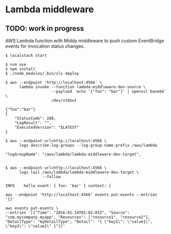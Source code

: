 # Lambda middleware

## TODO: work in progress

AWS Lambda function with Middy middleware to push custom EventBridge events for
invocation status changes.

```
$ localstack start
```

```
$ nvm use
$ npm install
$ ./node_modules/.bin/sls deploy
```

```
$ aws --endpoint 'http://localhost:4566' \
      lambda invoke --function lambda-middleware-dev-source \
                    --payload `echo '{"foo": "bar"}' | openssl base64` \
                    /dev/stdout

{"foo":"bar"}
{
    "StatusCode": 200,
    "LogResult": "",
    "ExecutedVersion": "$LATEST"
}
```

```
$ aws --endpoint-url=http://localhost:4566 \
      logs describe-log-groups --log-group-name-prefix /aws/lambda

"logGroupName": "/aws/lambda/lambda-middleware-dev-target",


$ aws --endpoint-url=http://localhost:4566 \
      logs tail /aws/lambda/lambda-middleware-dev-target \
                --follow

INFO    hello event: { foo: 'bar' } context: {
```

```
aws --endpoint 'http://localhost:4566' events put-events --entries '{}'

aws events put-events \
--entries '[{"Time": "2016-01-14T01:02:03Z", "Source": "com.mycompany.myapp", "Resources": ["resource1", "resource2"], "DetailType": "myDetailType", "Detail": "{ \"key1\": \"value1\", \"key2\": \"value2\" }"}]'
```
